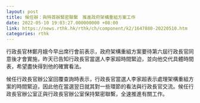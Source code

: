 ```yaml
---
layout: post
title: 候任辦：與特首辦緊密聯繫　推進政府架構重組方案工作
date: 2022-05-10 19:03:27.000000000 +08:00
link: https://news.rthk.hk/rthk/ch/component/k2/1647880-20220510.htm
categories: rthk
---
```


行政長官林鄭月娥今早出席行會前表示，政府架構重組方案要待第六屆行政長官同意後才會實施，昨天已告知行政長官當選人李家超時間緊迫，並向他交代具體時間表，希望盡快得到他的確實看法。

候任行政長官辦公室回覆查詢時表示，行政長官當選人李家超表示處理架構重組方案的時間緊迫，因此他在當選翌日就其對一些環節的看法與行政長官交流。候任行政長官辦公室正與行政長官辦公室保持緊密聯繫，全速推進有關工作。
